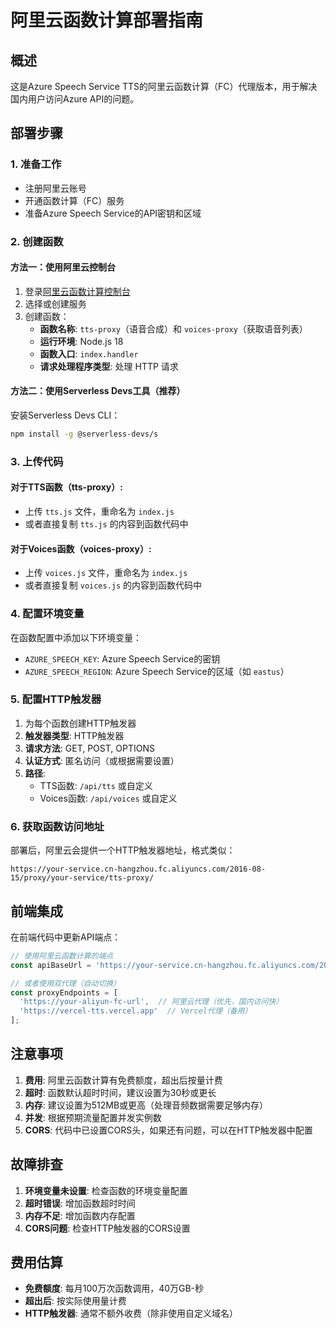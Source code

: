 # 阿里云函数计算部署指南

## 概述

这是Azure Speech Service TTS的阿里云函数计算（FC）代理版本，用于解决国内用户访问Azure API的问题。

## 部署步骤

### 1. 准备工作

- 注册阿里云账号
- 开通函数计算（FC）服务
- 准备Azure Speech Service的API密钥和区域

### 2. 创建函数

#### 方法一：使用阿里云控制台

1. 登录[阿里云函数计算控制台](https://fc.console.aliyun.com/)
2. 选择或创建服务
3. 创建函数：
   - **函数名称**: `tts-proxy`（语音合成）和 `voices-proxy`（获取语音列表）
   - **运行环境**: Node.js 18
   - **函数入口**: `index.handler`
   - **请求处理程序类型**: 处理 HTTP 请求

#### 方法二：使用Serverless Devs工具（推荐）

安装Serverless Devs CLI：
```bash
npm install -g @serverless-devs/s
```

### 3. 上传代码

#### 对于TTS函数（tts-proxy）:
- 上传 `tts.js` 文件，重命名为 `index.js`
- 或者直接复制 `tts.js` 的内容到函数代码中

#### 对于Voices函数（voices-proxy）:
- 上传 `voices.js` 文件，重命名为 `index.js`
- 或者直接复制 `voices.js` 的内容到函数代码中

### 4. 配置环境变量

在函数配置中添加以下环境变量：
- `AZURE_SPEECH_KEY`: Azure Speech Service的密钥
- `AZURE_SPEECH_REGION`: Azure Speech Service的区域（如 `eastus`）

### 5. 配置HTTP触发器

1. 为每个函数创建HTTP触发器
2. **触发器类型**: HTTP触发器
3. **请求方法**: GET, POST, OPTIONS
4. **认证方式**: 匿名访问（或根据需要设置）
5. **路径**: 
   - TTS函数: `/api/tts` 或自定义
   - Voices函数: `/api/voices` 或自定义

### 6. 获取函数访问地址

部署后，阿里云会提供一个HTTP触发器地址，格式类似：
```
https://your-service.cn-hangzhou.fc.aliyuncs.com/2016-08-15/proxy/your-service/tts-proxy/
```

## 前端集成

在前端代码中更新API端点：

```javascript
// 使用阿里云函数计算的端点
const apiBaseUrl = 'https://your-service.cn-hangzhou.fc.aliyuncs.com/2016-08-15/proxy/your-service';

// 或者使用双代理（自动切换）
const proxyEndpoints = [
  'https://your-aliyun-fc-url',  // 阿里云代理（优先，国内访问快）
  'https://vercel-tts.vercel.app'  // Vercel代理（备用）
];
```

## 注意事项

1. **费用**: 阿里云函数计算有免费额度，超出后按量计费
2. **超时**: 函数默认超时时间，建议设置为30秒或更长
3. **内存**: 建议设置为512MB或更高（处理音频数据需要足够内存）
4. **并发**: 根据预期流量配置并发实例数
5. **CORS**: 代码中已设置CORS头，如果还有问题，可以在HTTP触发器中配置

## 故障排查

1. **环境变量未设置**: 检查函数的环境变量配置
2. **超时错误**: 增加函数超时时间
3. **内存不足**: 增加函数内存配置
4. **CORS问题**: 检查HTTP触发器的CORS设置

## 费用估算

- **免费额度**: 每月100万次函数调用，40万GB-秒
- **超出后**: 按实际使用量计费
- **HTTP触发器**: 通常不额外收费（除非使用自定义域名）

